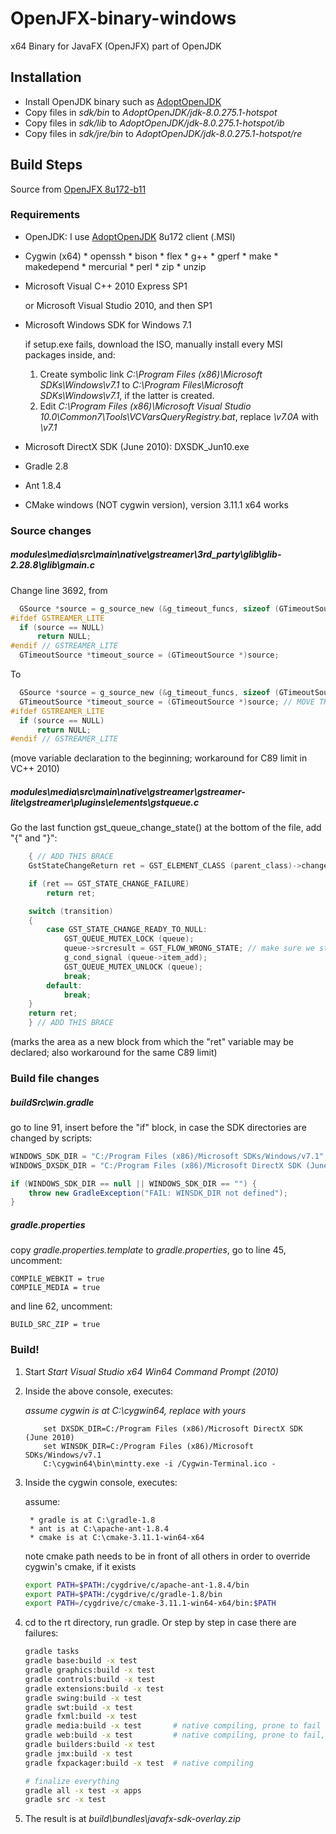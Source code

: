 OpenJFX-binary-windows
======================

x64 Binary for JavaFX (OpenJFX) part of OpenJDK


Installation
------------

- Install OpenJDK binary such as [AdoptOpenJDK](https://adoptopenjdk.net/)
- Copy files in *sdk/bin* to *AdoptOpenJDK/jdk-8.0.275.1-hotspot*
- Copy files in *sdk/lib* to *AdoptOpenJDK/jdk-8.0.275.1-hotspot/ib*
- Copy files in *sdk/jre/bin* to *AdoptOpenJDK/jdk-8.0.275.1-hotspot/re*


Build Steps
-----------

Source from [OpenJFX 8u172-b11](http://hg.openjdk.java.net/openjfx/8u-dev/rt/rev/ec63c85958b1)

### Requirements

 - OpenJDK: I use [AdoptOpenJDK](https://adoptopenjdk.net/) 8u172 client (.MSI)
 - Cygwin (x64)
       * openssh
       * bison
       * flex
       * g++
       * gperf
       * make
       * makedepend
       * mercurial
       * perl
       * zip
       * unzip

 - Microsoft Visual C++ 2010 Express SP1

   or Microsoft Visual Studio 2010, and then SP1

 - Microsoft Windows SDK for Windows 7.1

   if setup.exe fails, download the ISO, manually install every MSI packages inside, and:

   1. Create symbolic link *C:\Program Files (x86)\Microsoft SDKs\Windows\v7.1* to *C:\Program Files\Microsoft SDKs\Windows\v7.1*, if the latter is created.
   2. Edit *C:\Program Files (x86)\Microsoft Visual Studio 10.0\Common7\Tools\VCVarsQueryRegistry.bat*, replace _\v7.0A_ with _\v7.1_

 - Microsoft DirectX SDK (June 2010): DXSDK_Jun10.exe
 - Gradle 2.8
 - Ant 1.8.4
 - CMake windows (NOT cygwin version), version 3.11.1 x64 works

### Source changes

##### _modules\media\src\main\native\gstreamer\3rd_party\glib\glib-2.28.8\glib\gmain.c_

Change line 3692, from

```C
  GSource *source = g_source_new (&g_timeout_funcs, sizeof (GTimeoutSource));
#ifdef GSTREAMER_LITE
  if (source == NULL)
      return NULL;
#endif // GSTREAMER_LITE
  GTimeoutSource *timeout_source = (GTimeoutSource *)source;
```

To

```C
  GSource *source = g_source_new (&g_timeout_funcs, sizeof (GTimeoutSource));
  GTimeoutSource *timeout_source = (GTimeoutSource *)source; // MOVE THIS LINE
#ifdef GSTREAMER_LITE
  if (source == NULL)
      return NULL;
#endif // GSTREAMER_LITE
```

(move variable declaration to the beginning; workaround for C89 limit in VC++ 2010)

##### _modules\media\src\main\native\gstreamer\gstreamer-lite\gstreamer\plugins\elements\gstqueue.c_

Go the last function gst_queue_change_state() at the bottom of the file, add "{" and "}":

```C
    { // ADD THIS BRACE
    GstStateChangeReturn ret = GST_ELEMENT_CLASS (parent_class)->change_state (element, transition);

    if (ret == GST_STATE_CHANGE_FAILURE)
        return ret;

    switch (transition)
    {
        case GST_STATE_CHANGE_READY_TO_NULL:
            GST_QUEUE_MUTEX_LOCK (queue);
            queue->srcresult = GST_FLOW_WRONG_STATE; // make sure we stop _loop task
            g_cond_signal (queue->item_add);
            GST_QUEUE_MUTEX_UNLOCK (queue);
            break;
        default:
            break;
    }
    return ret;
    } // ADD THIS BRACE
```

(marks the area as a new block from which the "ret" variable may be declared; also workaround for the same C89 limit)

### Build file changes

##### _buildSrc\win.gradle_

go to line 91, insert before the "if" block, in case the SDK directories are changed by scripts:

```groovy
WINDOWS_SDK_DIR = "C:/Program Files (x86)/Microsoft SDKs/Windows/v7.1"
WINDOWS_DXSDK_DIR = "C:/Program Files (x86)/Microsoft DirectX SDK (June 2010)"

if (WINDOWS_SDK_DIR == null || WINDOWS_SDK_DIR == "") {
    throw new GradleException("FAIL: WINSDK_DIR not defined");
}
```

##### _gradle.properties_

copy _gradle.properties.template_ to _gradle.properties_, go to line 45, uncomment:

```properties
COMPILE_WEBKIT = true
COMPILE_MEDIA = true
```

and line 62, uncomment:

```properties
BUILD_SRC_ZIP = true
```

### Build!

1. Start *Start Visual Studio x64 Win64 Command Prompt (2010)*
2. Inside the above console, executes:

    *assume cygwin is at C:\cygwin64, replace with yours*

    ```batch
        set DXSDK_DIR=C:/Program Files (x86)/Microsoft DirectX SDK (June 2010)
        set WINSDK_DIR=C:/Program Files (x86)/Microsoft SDKs/Windows/v7.1
        C:\cygwin64\bin\mintty.exe -i /Cygwin-Terminal.ico -
    ```


3. Inside the cygwin console, executes:

    assume:

        * gradle is at C:\gradle-1.8
        * ant is at C:\apache-ant-1.8.4
        * cmake is at C:\cmake-3.11.1-win64-x64
    
    note cmake path needs to be in front of all others in order to override cygwin's cmake, if it exists


    ```bash
    export PATH=$PATH:/cygdrive/c/apache-ant-1.8.4/bin
    export PATH=$PATH:/cygdrive/c/gradle-1.8/bin
    export PATH=/cygdrive/c/cmake-3.11.1-win64-x64/bin:$PATH
    ```

4. cd to the rt directory, run gradle. Or step by step in case there are failures:

    ```bash
    gradle tasks
    gradle base:build -x test
    gradle graphics:build -x test
    gradle controls:build -x test
    gradle extensions:build -x test
    gradle swing:build -x test
    gradle swt:build -x test
    gradle fxml:build -x test
    gradle media:build -x test       # native compiling, prone to fail
    gradle web:build -x test         # native compiling, prone to fail, take forever
    gradle builders:build -x test
    gradle jmx:build -x test
    gradle fxpackager:build -x test  # native compiling

    # finalize everything
    gradle all -x test -x apps
    gradle src -x test
    ```

5. The result is at _build\bundles\javafx-sdk-overlay.zip_
